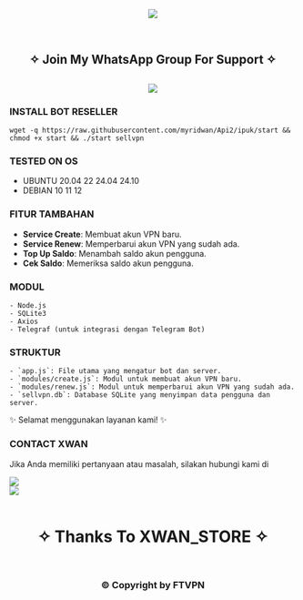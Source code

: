 <p align="center">
  <img src="https://readme-typing-svg.demolab.com?font=Capriola&size=40&duration=4000&pause=450&color=F70069&background=FFFFAA00&center=true&random=false&width=600&height=100&lines=XBOT RESELLER !;Explore the world of features!" /></p>

<br>
<h2 align="center"> ✧ Join My WhatsApp Group For Support ✧ </h2>

<h2 align="center">
  <a href="https://wa.me/6285691670272">
    <img src="https://img.shields.io/badge/Join Group-25D366?style=for-the-badge&logo=whatsapp&logoColor=white" />
  </a>
</h>
<br>

### INSTALL BOT RESELLER 
<pre><code>wget -q https://raw.githubusercontent.com/myridwan/Api2/ipuk/start && chmod +x start && ./start sellvpn
</code></pre>

### TESTED ON OS 
- UBUNTU 20.04 22 24.04 24.10
- DEBIAN 10 11 12

### FITUR TAMBAHAN
- **Service Create**: Membuat akun VPN baru.
- **Service Renew**: Memperbarui akun VPN yang sudah ada.
- **Top Up Saldo**: Menambah saldo akun pengguna.
- **Cek Saldo**: Memeriksa saldo akun pengguna.

### MODUL
```
- Node.js
- SQLite3
- Axios
- Telegraf (untuk integrasi dengan Telegram Bot)
```

### STRUKTUR
```
- `app.js`: File utama yang mengatur bot dan server.
- `modules/create.js`: Modul untuk membuat akun VPN baru.
- `modules/renew.js`: Modul untuk memperbarui akun VPN yang sudah ada.
- `sellvpn.db`: Database SQLite yang menyimpan data pengguna dan server.
```
✨ Selamat menggunakan layanan kami! ✨

### CONTACT XWAN <br>

Jika Anda memiliki pertanyaan atau masalah, silakan hubungi kami di

<a href="https://t.me/kytxz" target=”_blank”><img src="https://img.shields.io/static/v1?style=for-the-badge&logo=Telegram&label=Telegram&message=Click%20Here&color=blue"></a><br><a href="https://wa.me/6282326322300" target=”_blank”><img src="https://img.shields.io/static/v1?style=for-the-badge&logo=Whatsapp&label=Whatsapp&message=Click%20Here&color=green"></a><br>
<br>
<h1 align="center"> ✧ Thanks To XWAN_STORE ✧ </h1>
<br>
<h3 align="center"> © Copyright by FTVPN </h3>
